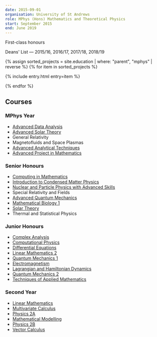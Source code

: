 ```yaml
---
date: 2015-09-01
organisation: University of St Andrews
role: MPhys (Hons) Mathematics and Theoretical Physics
start: September 2015
end: June 2019
---
```

First-class honours

Deans' List — 2015/16, 2016/17, 2017/18, 2018/19

{% assign sorted_projects = site.education | where: "parent", "mphys" | reverse %}
{% for item in sorted_projects %}

  {% include entry.html entry=item %}

{% endfor %}

## Courses

### MPhys Year

*   [Advanced Data Analysis](https://web.archive.org/web/20151005055055/http://www.st-andrews.ac.uk/physics/modules/modulepdfs/AS5001.pdf)
*   [Advanced Solar Theory](https://web.archive.org/web/20170217002358/http://www.st-andrews.ac.uk/maths/current/ug/modules/5000-level/#MT5810)
*   General Relativity
*   Magnetofluids and Space Plasmas
*   [Advanced Analytical Techniques](https://web.archive.org/web/20170217002358/http://www.st-andrews.ac.uk/maths/current/ug/modules/5000-level/#MT5802)
*   [Advanced Project in Mathematics](https://web.archive.org/web/20170217002358/http://www.st-andrews.ac.uk/maths/current/ug/modules/5000-level/#MT5999)

### Senior Honours

*   [Computing in Mathematics](https://web.archive.org/web/20170205153202/http://www.st-andrews.ac.uk/maths/current/ug/modules/4000-level/#MT4112)
*   [Introduction to Condensed Matter Physics](https://web.archive.org/web/20151005064434/http://www.st-andrews.ac.uk/physics/modules/modulepdfs/PH4039.pdf)
*   [Nuclear and Particle Physics with Advanced Skills](https://web.archive.org/web/20151005062033/http://www.st-andrews.ac.uk/physics/modules/modulepdfs/PH4040.pdf)
*   Special Relativity and Fields
*   [Advanced Quantum Mechanics](https://web.archive.org/web/20151005062115/http://www.st-andrews.ac.uk/physics/modules/modulepdfs/PH4028.pdf)
*   [Mathematical Biology 1](https://web.archive.org/web/20170205153202/http://www.st-andrews.ac.uk/maths/current/ug/modules/4000-level/#d.en.264949)
*   [Solar Theory](https://web.archive.org/web/20170205153202/http://www.st-andrews.ac.uk/maths/current/ug/modules/4000-level/#MT4510)
*   Thermal and Statistical Physics

### Junior Honours

*   [Complex Analysis](https://web.archive.org/web/20170217145611/http://www.st-andrews.ac.uk/maths/current/ug/modules/3000-level/#MT3503)
*   [Computational Physics](https://web.archive.org/web/20151005061956/http://www.st-andrews.ac.uk/physics/modules/modulepdfs/PH3080.pdf)
*   [Differential Equations](https://web.archive.org/web/20170217145611/http://www.st-andrews.ac.uk/maths/current/ug/modules/3000-level/#MT3504)
*   [Linear Mathematics 2](https://web.archive.org/web/20170217145611/http://www.st-andrews.ac.uk/maths/current/ug/modules/3000-level/#MT3501)
*   [Quantum Mechanics 1](https://web.archive.org/web/20151005064157/http://www.st-andrews.ac.uk/physics/modules/modulepdfs/PH3061.pdf)
*   [Electromagnetism](https://web.archive.org/web/20151005073852/http://www.st-andrews.ac.uk/physics/modules/modulepdfs/PH3007.pdf)
*   [Lagrangian and Hamiltonian Dynamics](https://web.archive.org/web/20151005073754/http://www.st-andrews.ac.uk/physics/modules/modulepdfs/PH4038.pdf)
*   [Quantum Mechanics 2](https://web.archive.org/web/20151005061607/http://www.st-andrews.ac.uk/physics/modules/modulepdfs/PH3062.pdf)
*   [Techniques of Applied Mathematics](https://web.archive.org/web/20170217145611/http://www.st-andrews.ac.uk/maths/current/ug/modules/3000-level/#d.en.264895)

### Second Year

*   [Linear Mathematics](https://web.archive.org/web/20160308100702/http://www.st-andrews.ac.uk:80/maths/current/ug/modules/2000-level/#MT2501)
*   [Multivariate Calculus](https://web.archive.org/web/20160308100702/http://www.st-andrews.ac.uk:80/maths/current/ug/modules/2000-level/#MT2503)
*   [Physics 2A](https://web.archive.org/web/20151005051415/http://www.st-andrews.ac.uk/physics/modules/modulepdfs/PH2011.pdf)
*   [Mathematical Modelling](https://web.archive.org/web/20160308100702/http://www.st-andrews.ac.uk:80/maths/current/ug/modules/2000-level/#MT2507)
*   [Physics 2B](https://web.archive.org/web/20151005070443/http://www.st-andrews.ac.uk/physics/modules/modulepdfs/PH2012.pdf)
*   [Vector Calculus](https://web.archive.org/web/20160308100702/http://www.st-andrews.ac.uk:80/maths/current/ug/modules/2000-level/#MT2506)
